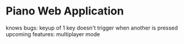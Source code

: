 # Piano Web Application

knows bugs:
keyup of 1 key doesn't trigger when another is pressed
upcoming features:
multiplayer mode
